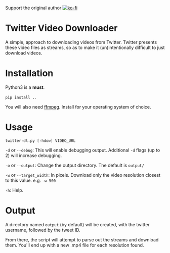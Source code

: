 Support the original author [![ko-fi](https://www.ko-fi.com/img/githubbutton_sm.svg)](https://ko-fi.com/h4ckninja)

Twitter Video Downloader
========================

A simple, approach to downloading videos from Twitter. Twitter presents these video files as streams, so as to make it (un)intentionally difficult to just download videos.


Installation
============

Python3 is a **must**.

`pip install .`.

You will also need [ffmpeg](https://ffmpeg.org/). Install for your operating system of choice.

Usage
=====

`twitter-dl.py [-hdow] VIDEO_URL`

`-d` or `--debug`: This will enable debugging output. Additional `-d` flags (up to 2) will increase debugging.

`-o` or `--output`: Change the output directory. The default is `output/`

`-w` or `--target_width`: In pixels. Download only the video resolution closest to this value. e.g. `-w 500`

`-h`: Help.

Output
======

A directory named `output` (by default) will be created, with the twitter username, followed by the tweet ID.

From there, the script will attempt to parse out the streams and download them. You'll end up with a new .mp4 file for each resolution found.
